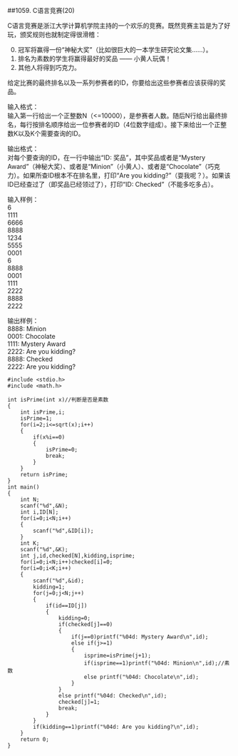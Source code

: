 ##1059. C语言竞赛(20)  

C语言竞赛是浙江大学计算机学院主持的一个欢乐的竞赛。既然竞赛主旨是为了好玩，颁奖规则也就制定得很滑稽：  

0. 冠军将赢得一份“神秘大奖”（比如很巨大的一本学生研究论文集……）。  
1. 排名为素数的学生将赢得最好的奖品 —— 小黄人玩偶！  
2. 其他人将得到巧克力。  

给定比赛的最终排名以及一系列参赛者的ID，你要给出这些参赛者应该获得的奖品。  

输入格式：  
输入第一行给出一个正整数N（<=10000），是参赛者人数。随后N行给出最终排名，每行按排名顺序给出一位参赛者的ID（4位数字组成）。接下来给出一个正整数K以及K个需要查询的ID。  

输出格式：  
对每个要查询的ID，在一行中输出“ID: 奖品”，其中奖品或者是“Mystery Award”（神秘大奖）、或者是“Minion”（小黄人）、或者是“Chocolate”（巧克力）。如果所查ID根本不在排名里，打印“Are you kidding?”（耍我呢？）。如果该ID已经查过了（即奖品已经领过了），打印“ID: Checked”（不能多吃多占）。  

输入样例：  
6  
1111  
6666  
8888  
1234  
5555  
0001  
6  
8888  
0001  
1111  
2222  
8888  
2222  

输出样例：  
8888: Minion  
0001: Chocolate  
1111: Mystery Award  
2222: Are you kidding?  
8888: Checked  
2222: Are you kidding?  

	#include <stdio.h>
	#include <math.h>
	
	int isPrime(int x)//判断是否是素数 
	{
		int isPrime,i;
		isPrime=1;
		for(i=2;i<=sqrt(x);i++)
		{
			if(x%i==0)
			{
				isPrime=0;
				break;
			}
		}
		return isPrime;
	}
	int main()
	{
		int N;
		scanf("%d",&N);
		int i,ID[N];
		for(i=0;i<N;i++)
		{
			scanf("%d",&ID[i]);
		}
		int K;
		scanf("%d",&K);
		int j,id,checked[N],kidding,isprime;
		for(i=0;i<N;i++)checked[i]=0;
		for(i=0;i<K;i++)
		{
			scanf("%d",&id);
			kidding=1;
			for(j=0;j<N;j++)
			{
				if(id==ID[j])
				{
					kidding=0;
					if(checked[j]==0)
					{
						if(j==0)printf("%04d: Mystery Award\n",id);
						else if(j>=1)
						{
							isprime=isPrime(j+1);
							if(isprime==1)printf("%04d: Minion\n",id);//素数 
							else printf("%04d: Chocolate\n",id);
						}
					}
					else printf("%04d: Checked\n",id);
					checked[j]=1;
					break;
				}
			}
			if(kidding==1)printf("%04d: Are you kidding?\n",id);
		}
		return 0;
	}